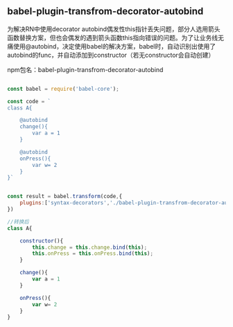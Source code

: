 ## babel-plugin-transfrom-decorator-autobind
为解决RN中使用decorator autobind偶发性this指针丢失问题，部分人选用箭头函数替换方案，但也会偶发的遇到箭头函数this指向错误的问题。为了让业务线无痛使用@autobind，决定使用babel的解决方案，babel时，自动识别出使用了autobind的func，并自动添加到constructor（若无constructor会自动创建）

npm包名：babel-plugin-transfrom-decorator-autobind

```js

const babel = require('babel-core');

const code = `
class A{

    @autobind
    change(){
        var a = 1
    }

    @autobind
    onPress(){
        var w= 2
    }
}`


const result = babel.transform(code,{
    plugins:['syntax-decorators','./babel-plugin-transfrom-decorator-autobind.js']
})

//转换后
class A{

    constructor(){
        this.change = this.change.bind(this);
        this.onPress = this.onPress.bind(this);
    }

    change(){
        var a = 1
    }

    onPress(){
        var w= 2
    }
}


```

